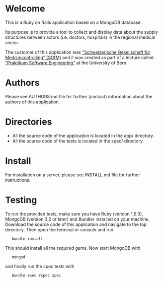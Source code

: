 # Welcome 

This is a Ruby on Rails application based on a MongoDB database. 

Its purpose is to provide a tool to collect and display data about the supply structures 
between actors (i.e. doctors, hospitals) in the regional medical sector. 

The customer of this  application was ["Schweizerische Gesellschaft für Medizincontrolling" (SGfM)](http://www.medizincontroller.ch/index.html) 
and it was created as part of a lecture called ["Praktikum Software Engineering"](http://www.ltg.unibe.ch/lectures/FS13/PSE)
at the University of Bern. 

# Authors

Please see AUTHORS.md file for further (contact) information 
about the authors of this application.

# Directories

   * All the source code of the application is located in the app/ directory. 
   * All the source code of the tests is located in the spec/ directory. 

# Install

For installation on a server, please see INSTALL.md file for further instructions.

       
# Testing

To run the provided tests, make sure you have Ruby (version 1.9.3), 
MongoDB (version 3.2 or later) and Bundler installed on your machine. Download the source
code of this application and navigate to the top directory. Then open the terminal or console 
and run 

       bundle install 

This should install all the required gems. Now start MongoDB with

       mongod
       
and finally run the spec tests with

       bundle exec rspec spec
